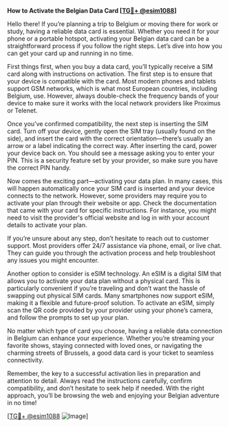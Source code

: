 **How to Activate the Belgian Data Card [[TG💪+ @esim1088](https://t.me/s/esim1088)]**

Hello there! If you’re planning a trip to Belgium or moving there for work or study, having a reliable data card is essential. Whether you need it for your phone or a portable hotspot, activating your Belgian data card can be a straightforward process if you follow the right steps. Let’s dive into how you can get your card up and running in no time.

First things first, when you buy a data card, you’ll typically receive a SIM card along with instructions on activation. The first step is to ensure that your device is compatible with the card. Most modern phones and tablets support GSM networks, which is what most European countries, including Belgium, use. However, always double-check the frequency bands of your device to make sure it works with the local network providers like Proximus or Telenet.

Once you’ve confirmed compatibility, the next step is inserting the SIM card. Turn off your device, gently open the SIM tray (usually found on the side), and insert the card with the correct orientation—there’s usually an arrow or a label indicating the correct way. After inserting the card, power your device back on. You should see a message asking you to enter your PIN. This is a security feature set by your provider, so make sure you have the correct PIN handy.

Now comes the exciting part—activating your data plan. In many cases, this will happen automatically once your SIM card is inserted and your device connects to the network. However, some providers may require you to activate your plan through their website or app. Check the documentation that came with your card for specific instructions. For instance, you might need to visit the provider's official website and log in with your account details to activate your plan.

If you’re unsure about any step, don’t hesitate to reach out to customer support. Most providers offer 24/7 assistance via phone, email, or live chat. They can guide you through the activation process and help troubleshoot any issues you might encounter.

Another option to consider is eSIM technology. An eSIM is a digital SIM that allows you to activate your data plan without a physical card. This is particularly convenient if you’re traveling and don’t want the hassle of swapping out physical SIM cards. Many smartphones now support eSIM, making it a flexible and future-proof solution. To activate an eSIM, simply scan the QR code provided by your provider using your phone’s camera, and follow the prompts to set up your plan.

No matter which type of card you choose, having a reliable data connection in Belgium can enhance your experience. Whether you’re streaming your favorite shows, staying connected with loved ones, or navigating the charming streets of Brussels, a good data card is your ticket to seamless connectivity.

Remember, the key to a successful activation lies in preparation and attention to detail. Always read the instructions carefully, confirm compatibility, and don’t hesitate to seek help if needed. With the right approach, you’ll be browsing the web and enjoying your Belgian adventure in no time!

[[TG💪+ @esim1088](https://t.me/s/esim1088) ![Image](https://i.postimg.cc/Y0z9fWf4/image.png)]
